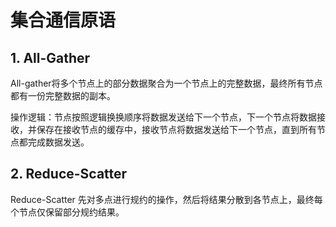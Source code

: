# 集合通信原语

## 1. All-Gather

All-gather将多个节点上的部分数据聚合为一个节点上的完整数据，最终所有节点都有一份完整数据的副本。

操作逻辑：节点按照逻辑换换顺序将数据发送给下一个节点，下一个节点将数据接收，并保存在接收节点的缓存中，接收节点将数据发送给下一个节点，直到所有节点都完成数据发送。

## 2. Reduce-Scatter

Reduce-Scatter 先对多点进行规约的操作，然后将结果分散到各节点上，最终每个节点仅保留部分规约结果。

